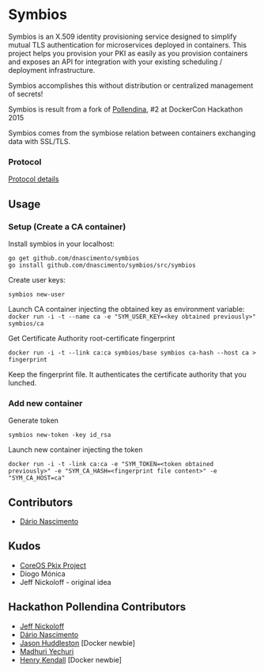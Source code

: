 # Symbios 
Symbios is an X.509 identity provisioning service designed to simplify mutual TLS authentication for microservices deployed in containers. This project helps you provision your PKI as easily as you provision containers and exposes an API for integration with your existing scheduling / deployment infrastructure.

Symbios accomplishes this without distribution or centralized management of secrets!

Symbios is result from a fork of [Pollendina](https://github.com/allingeek/pollendina), #2 at DockerCon Hackathon 2015

Symbios comes from the symbiose relation between containers exchanging data with SSL/TLS.

### Protocol
[Protocol details](https://github.com/dnascimento/symbios/blob/master/PROTOCOL.md)

## Usage
### Setup (Create a CA container)
Install symbios in your localhost: 
```
go get github.com/dnascimento/symbios
go install github.com/dnascimento/symbios/src/symbios
```

Create user keys: 

`symbios new-user`

Launch CA container injecting the obtained key as environment variable:
`docker run -i -t --name ca -e "SYM_USER_KEY=<key obtained previously>" symbios/ca`

Get Certificate Authority root-certificate fingerprint
```
docker run -i -t --link ca:ca symbios/base symbios ca-hash --host ca > fingerprint
```

Keep the fingerprint file. It authenticates the certificate authority that you lunched.

### Add new container
Generate token
```
symbios new-token -key id_rsa 
```

Launch new container injecting the token
```
docker run -i -t -link ca:ca -e "SYM_TOKEN=<token obtained previously>" -e "SYM_CA_HASH=<fingerprint file content>" -e "SYM_CA_HOST=ca"
```


## Contributors
- [Dário Nascimento](https://github.com/dnascimento)

## Kudos
- [CoreOS Pkix Project](https://github.com/coreos/etcd-ca/tree/master/pkix)
- Diogo Mónica
- Jeff Nickoloff - original idea

## Hackathon Pollendina Contributors 

- [Jeff Nickoloff](https://github.com/allingeek)
- [Dário Nascimento](https://github.com/dnascimento)
- [Jason Huddleston](https://github.com/huddlesj) [Docker newbie]
- [Madhuri Yechuri](https://github.com/myechuri)
- [Henry Kendall](https://github.com/hskendall) [Docker newbie]
